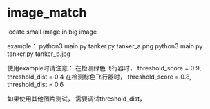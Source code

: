 # image_match
locate small image in big image

example：
python3 main.py tanker.py tanker_a.png
python3 main.py tanker.py tanker_b.jpg

使用example时请注意：
在检测绿色飞行器时， threshold_score = 0.9, threshold_dist = 0.4
在检测棕色飞行器时， threshold_score = 0.8, threshold_dist = 0.6

如果使用其他图片测试， 需要调试threshold_dist，
